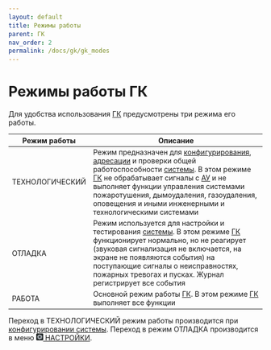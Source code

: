 ```yaml
---
layout: default
title: Режимы работы
parent: ГК
nav_order: 2
permalink: /docs/gk/gk_modes
---
```


# Режимы работы ГК
Для удобства использования [ГК] предусмотрены три режима его работы. 

<table> 
  <thead> 
    <tr> 
      <th style="text-align: center" >Режим работы</th>
      <th style="text-align: center">Описание</th>
    </tr>
  </thead> 
  <tbody>
    <tr>
      <td id="режим_гк_технологический" style="text-align: left">ТЕХНОЛОГИЧЕСКИЙ</td>
      <td style="text-align: left">Режим предназначен для <a href="/gk_manual/docs/global_system#конфигурирование">конфигурирования</a>, <a href="/gk_manual/docs/global_system/address_number#адресный-номер-гк,-кау-и-тпу">адресации</a> и проверки общей работоспособности <a href="/gk_manual/docs/global_system#спз-глобал">системы</a>. В этом режиме <a href="/gk_manual/docs/gk#гк">ГК</a> не обрабатывает сигналы с <a href="/gk_manual/docs/address_devices#адресные-устройства">АУ</a> и не выполняет функции управления системами пожаротушения, дымоудаления, газоудаления, оповещения и иными инженерными и технологическими системами</td>
    </tr>
    <tr>
      <td id="режим_гк_отладка" style="text-align: left">ОТЛАДКА</td>
      <td style="text-align: left">Режим используется для настройки и тестирования <a href="/gk_manual/docs/global_system#спз-глобал">системы</a>. В этом режиме <a href="/gk_manual/docs/gk#гк">ГК</a> функционирует нормально, но не реагирует (звуковая сигнализация не включается, на экране не появляются события) на поступающие сигналы о неисправностях, пожарных тревогах и пусках. Журнал регистрирует все события</td>
    </tr>
    <tr>
      <td id="режим_гк_работа" style="text-align: left">РАБОТА</td>
      <td style="text-align: left">Основной режим работы <a href="/gk_manual/docs/gk#гк">ГК</a>. В этом режиме <a href="/gk_manual/docs/gk#гк">ГК</a> выполняет все функции</td>
    </tr>    
  </tbody>
</table>

Переход в ТЕХНОЛОГИЧЕСКИЙ режим работы производится при [конфигурировании системы]. Переход в режим ОТЛАДКА производится в меню <a href="/gk_manual/docs/global_os/main_menu/settings"><img src="../../assets/icons/menus/m_nastroyki.png" width="14" height="14"> НАСТРОЙКИ</a>.

[ГК]: /gk_manual/docs/gk#гк
[конфигурировании системы]: /gk_manual/docs/global_system#конфигурирование
